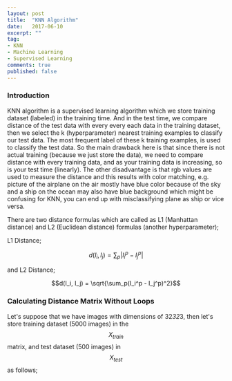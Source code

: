 ```yaml
---
layout: post
title:  "KNN Algorithm"
date:   2017-06-10
excerpt: ""
tag:
- KNN
- Machine Learning
- Supervised Learning
comments: true
published: false
---
```

### Introduction
KNN algorithm is a supervised learning algorithm which we store training dataset (labeled) in the training time. And in the test time, we compare distance of the test data with every
every each data in the training dataset, then we select the k (hyperparameter) nearest training examples to classify our test data. The most frequent label of these k training examples, is used to classify
the test data. So the main drawback here is that since there is not actual training (because we just store the data), we need to compare distance with every training data, and as your training data is increasing,
so is your test time (linearly). The other disadvantage is that rgb values are used to measure the distance and this results with color matching, e.g. picture of the airplane on the air mostly have blue color because
of the sky and a ship on the ocean may also have blue background which might be confusing for KNN, you can end up with misclassifying plane as ship or vice versa.
  
There are two distance formulas which are called as L1 (Manhattan distance) and L2 (Euclidean distance) formulas (another hyperparameter);
 
L1 Distance;

$$d(I_i, I_j) = \sum_p|I_i^p - I_j^p|$$

and L2 Distance;

$$d(I_i, I_j) = \sqrt{\sum_p(I_i^p - I_j^p)^2}$$


### Calculating Distance Matrix Without Loops
Let's suppose that we have images with dimensions of 32*32*3, then let's store training dataset (5000 images) in the $$X_{train}$$ matrix,
and test dataset (500 images) in $$X_{test}$$ as follows;


 